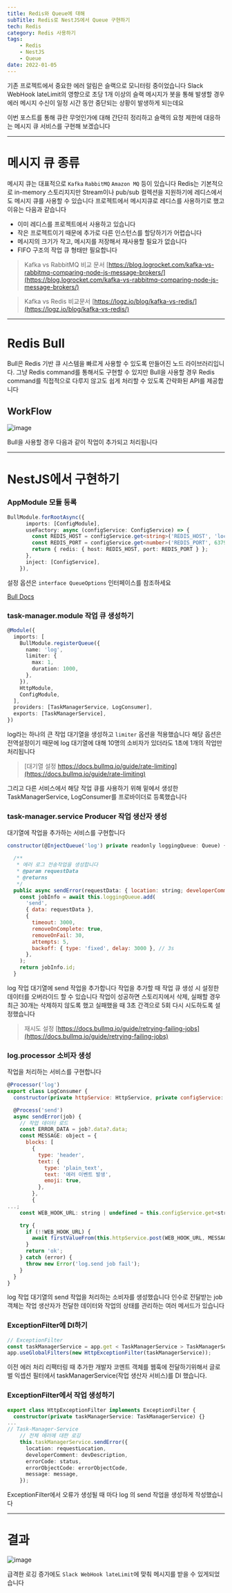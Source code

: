 ```yaml
---
title: Redis와 Queue에 대해
subTitle: Redis로 NestJS에서 Queue 구현하기
tech: Redis
category: Redis 사용하기
tags:
	- Redis
	- NestJS
	- Queue
date: 2022-01-05
---
```


기존 프로젝트에서 중요한 에러 알림은 슬랙으로 모니터링 중이었습니다
Slack WebHook lateLimit의 영향으로 초당 1개 이상의 슬랙 메시지가 봇을 통해 발생할 경우
에러 메시지 수신이 일정 시간 동안 중단되는 상황이 발생하게 되는데요

이번 포스트를 통해 큐란 무엇인가에 대해 간단히 정리하고
슬랙의 요청 제한에 대응하는 메시지 큐 서비스를 구현해 보겠습니다

---

# 메시지 큐 종류

메시지 큐는 대표적으로 `Kafka` `RabbitMQ` `Amazon MQ` 등이 있습니다
Redis는 기본적으로 in-memory 스토리지지만
Stream이나 pub/sub 컬렉션을 지원하기에 레디스에서도 메시지 큐를 사용할 수 있습니다
프로젝트에서 메시지큐로 레디스를 사용하기로 했고 이유는 다음과 같습니다

- 이미 레디스를 프로젝트에서 사용하고 있습니다
- 작은 프로젝트이기 때문에 추가로 다른 인스턴스를 할당하기가 어렵습니다
- 메시지의 크기가 작고, 메시지를 저장해서 재사용할 필요가 없습니다
- FIFO 구조의 작업 큐 형태만 필요합니다

> Kafka vs RabbitMQ 비교 문서 [https://blog.logrocket.com/kafka-vs-rabbitmq-comparing-node-js-message-brokers/](https://blog.logrocket.com/kafka-vs-rabbitmq-comparing-node-js-message-brokers/)

> Kafka vs Redis 비교문서 [https://logz.io/blog/kafka-vs-redis/](https://logz.io/blog/kafka-vs-redis/)

---

# Redis Bull

Bull은 Redis 기반 큐 시스템을 빠르게 사용할 수 있도록 만들어진 노드 라이브러리입니다.
그냥 Redis command를 통해서도 구현할 수 있지만
Bull을 사용할 경우 Redis command를 직접적으로 다루지 않고도
쉽게 처리할 수 있도록 간략화된 API를 제공합니다

## WorkFlow

![image](https://user-images.githubusercontent.com/55491354/193415820-835ca506-91bb-414a-9db4-f46d89f86273.png)

Bull을 사용할 경우 다음과 같이 작업이 추가되고 처리됩니다

---

# NestJS에서 구현하기

### AppModule 모듈 등록

```typescript
BullModule.forRootAsync({
      imports: [ConfigModule],
      useFactory: async (configService: ConfigService) => {
        const REDIS_HOST = configService.get<string>('REDIS_HOST', 'localhost');
        const REDIS_PORT = configService.get<number>('REDIS_PORT', 6379);
        return { redis: { host: REDIS_HOST, port: REDIS_PORT } };
      },
      inject: [ConfigService],
    }),
```

설정 옵션은 `interface QueueOptions` 인터페이스를 참조하세요

[Bull Docs](https://github.com/OptimalBits/bull/blob/master/REFERENCE.md#queue)

### task-manager.module 작업 큐 생성하기

```typescript
@Module({
  imports: [
    BullModule.registerQueue({
      name: 'log',
      limiter: {
        max: 1,
        duration: 1000,
      },
    }),
    HttpModule,
    ConfigModule,
  ],
  providers: [TaskManagerService, LogConsumer],
  exports: [TaskManagerService],
})
```

log라는 하나의 큰 작업 대기열을 생성하고 `limiter` 옵션을 적용했습니다
해당 옵션은 전역설정이기 때문에 log 대기열에 대해 10명의 소비자가 있더라도
1초에 1개의 작업만 처리됩니다

> [대기열 설정 https://docs.bullmq.io/guide/rate-limiting](https://docs.bullmq.io/guide/rate-limiting)

그리고 다른 서비스에서 해당 작업 큐를 사용하기 위해 밑에서 생성한
TaskManagerService, LogConsumer를 프로바이더로 등록했습니다

### task-manager.service Producer 작업 생산자 생성

대기열에 작업을 추가하는 서비스를 구현합니다

```jsx
constructor(@InjectQueue('log') private readonly loggingQueue: Queue) {}

  /**
   * 에러 로그 전송작업을 생성합니다
   * @param requestData
   * @returns
   */
  public async sendError(requestData: { location: string; developerComment: string; errorCode: number; errorObjectCode: string; message: object }) {
    const jobInfo = await this.loggingQueue.add(
      'send',
      { data: requestData },
      {
        timeout: 3000,
        removeOnComplete: true,
        removeOnFail: 30,
        attempts: 5,
        backoff: { type: 'fixed', delay: 3000 }, // 3s
      },
    );
    return jobInfo.id;
  }
```

log 작업 대기열에 send 작업을 추가합니다
작업을 추가할 때 작업 큐 생성 시 설정한 데이터를 오버라이드 할 수 있습니다
작업이 성공하면 스토리지에서 삭제, 실패할 경우 최근 30개는 삭제하지 않도록 했고
실패했을 때 3초 간격으로 5회 다시 시도하도록 설정했습니다

> 재시도 설정 [https://docs.bullmq.io/guide/retrying-failing-jobs](https://docs.bullmq.io/guide/retrying-failing-jobs)

### log.processor 소비자 생성

작업을 처리하는 서비스를 구현합니다

```jsx
@Processor('log')
export class LogConsumer {
  constructor(private httpService: HttpService, private configService: ConfigService) {}

  @Process('send')
  async sendError(job) {
    // 작업 데이터 로드
    const ERROR_DATA = job?.data?.data;
    const MESSAGE: object = {
      blocks: [
        {
          type: 'header',
          text: {
            type: 'plain_text',
            text: '에러 이벤트 발생',
            emoji: true,
          },
        },
        {
...;
    const WEB_HOOK_URL: string | undefined = this.configService.get<string>('ERROR_SLACK_WEBHOOK_URL', undefined);

    try {
      if (!!WEB_HOOK_URL) {
        await firstValueFrom(this.httpService.post(WEB_HOOK_URL, MESSAGE));
      }
      return 'ok';
    } catch (error) {
      throw new Error('log.send job fail');
    }
  }
}
```

log 작업 대기열의 send 작업을 처리하는 소비자를 생성했습니다
인수로 전달받는 job 객체는 작업 생산자가 전달한 데이터와 작업의 상태를 관리하는 여러 메서드가 있습니다

### ExceptionFilter에 DI하기

```jsx
// ExceptionFilter
const taskManagerService = app.get < TaskManagerService > TaskManagerService;
app.useGlobalFilters(new HttpExceptionFilter(taskManagerService));
```

이전 에러 처리 리팩터링 때 추가한 개발자 코멘트 객체를 웹훅에 전달하기위해서
글로벌 익셉션 필터에서 taskManagerService(작업 생산자 서비스)를 DI 했습니다.

### ExceptionFilter에서 작업 생성하기

```typescript
export class HttpExceptionFilter implements ExceptionFilter {
  constructor(private taskManagerService: TaskManagerService) {}
...
// Task-Manager-Service
    // 전체 에러에 대한 로깅
    this.taskManagerService.sendError({
      location: requestLocation,
      developerComment: devDescription,
      errorCode: status,
      errorObjectCode: errorObjectCode,
      message: message,
    });
```

ExceptionFilter에서 오류가 생성될 때 마다 log 의 send 작업을 생성하게 작성했습니다

---

# 결과

![image](https://user-images.githubusercontent.com/55491354/193415934-b67e0237-1b18-4c3e-8e10-9c9f78d87ae1.png)

급격한 로깅 증가에도 `Slack WebHook lateLimit`에 맞춰 메시지를 받을 수 있게되었습니다
